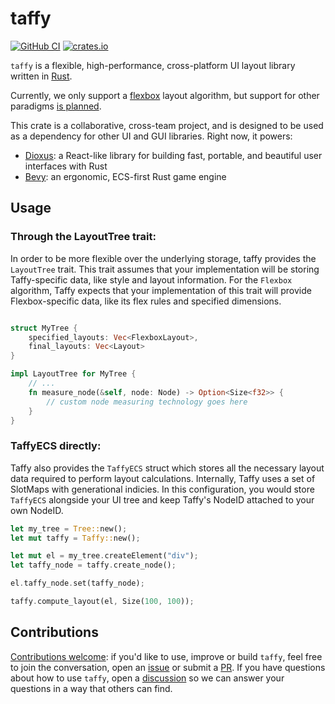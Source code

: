 # taffy

[![GitHub CI](https://github.com/DioxusLabs/taffy/actions/workflows/ci.yml/badge.svg)](https://github.com/DioxusLabs/taffy/actions/workflows/ci.yml)
[![crates.io](https://img.shields.io/crates/v/taffy.svg)](https://crates.io/crates/taffy)

`taffy` is a flexible, high-performance, cross-platform UI layout library written in [Rust](https://www.rust-lang.org).

Currently, we only support a [flexbox](https://css-tricks.com/snippets/css/a-guide-to-flexbox/) layout algorithm, but support for other paradigms [is planned](https://github.com/DioxusLabs/taffy/issues/28).

This crate is a collaborative, cross-team project, and is designed to be used as a dependency for other UI and GUI libraries.
Right now, it powers:

- [Dioxus](https://dioxuslabs.com/): a React-like library for building fast, portable, and beautiful user interfaces with Rust
- [Bevy](https://bevyengine.org/): an ergonomic, ECS-first Rust game engine



## Usage

### Through the LayoutTree trait:

In order to be more flexible over the underlying storage, taffy provides the `LayoutTree` trait. This trait assumes that your implementation will be storing Taffy-specific data, like style and layout information. For the `Flexbox` algorithm, Taffy expects that your implementation of this trait will provide Flexbox-specific data, like its flex rules and specified dimensions.

```rust

struct MyTree {
    specified_layouts: Vec<FlexboxLayout>,
    final_layouts: Vec<Layout>
}

impl LayoutTree for MyTree {
    // ...
    fn measure_node(&self, node: Node) -> Option<Size<f32>> {
        // custom node measuring technology goes here
    }
}
```

### TaffyECS directly:

Taffy also provides the `TaffyECS` struct which stores all the necessary layout data required to perform layout calculations. Internally, Taffy uses a set of SlotMaps with generational indicies. In this configuration, you would store `TaffyECS` alongside your UI tree and keep Taffy's NodeID attached to your own NodeID.

```rust
let my_tree = Tree::new();
let mut taffy = Taffy::new();

let mut el = my_tree.createElement("div");
let taffy_node = taffy.create_node();

el.taffy_node.set(taffy_node);

taffy.compute_layout(el, Size(100, 100));
```


## Contributions

[Contributions welcome](https://github.com/DioxusLabs/taffy/blob/main/CONTRIBUTING.md):
if you'd like to use, improve or build `taffy`, feel free to join the conversation, open an [issue](https://github.com/DioxusLabs/taffy/issues) or submit a [PR](https://github.com/DioxusLabs/taffy/pulls).
If you have questions about how to use `taffy`, open a [discussion](https://github.com/DioxusLabs/taffy/discussions) so we can answer your questions in a way that others can find.
